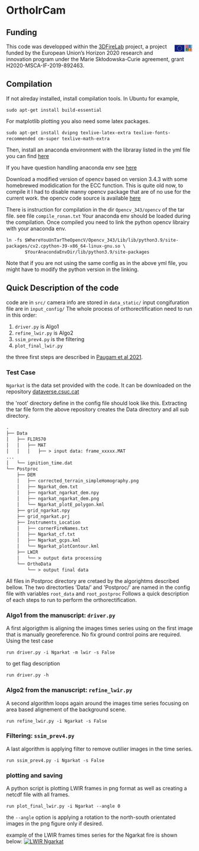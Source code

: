 # OrthoIrCam


## Funding
<img src="data_static/img/msca.jpg"
     alt="MSCA"
     style="float: right; margin-left: 1rem; display: block; max-width: 50px" />
This code was developped within the [3DFireLab](https://3dfirelab.eu/) project, a project funded by the European Union’s Horizon 2020 research and innovation program under the Marie Skłodowska-Curie agreement, grant H2020-MSCA-IF-2019-892463. 


## Compilation
If not alreday installed, install compilation tools. In Ubuntu for example,
```
sudo apt-get install build-essential
```
For matplotlib plotting you also need some latex packages.
```
sudo apt-get install dvipng texlive-latex-extra texlive-fonts-recommended cm-super texlive-math-extra
```
Then, install an anaconda environment with the libraray listed in the yml file you can find [here](https://www.dropbox.com/s/b7j0iwsqd7295rh/AnacondaEnvMypy3Moritz.yml?dl=0)

If you have question handling anaconda env see [here](https://conda.io/projects/conda/en/latest/user-guide/tasks/manage-environments.html#activating-an-environment)

Download a modified version of opencv based on version 3.4.3 with some homebrewed modidication for the ECC function.
This is quite old now, to compile it I had to disable manny opencv package that are of no use for the current work.
the opencv code source is available [here](https://www.dropbox.com/s/3ta70bhjm1zyw2u/Opencv_343.tar.gz?dl=0)

There is instruction for compilation in the dir `Opencv_343/opencv` of the tar file. see file `compile_ronan.txt`
Your anaconda env should be loaded during the compilation.
Once compiled you need to link the python opencv librairy with your anaconda env.
```
ln -fs $WhereYouUnTarTheOpencV/Opencv_343/Lib/lib/python3.9/site-packages/cv2.cpython-39-x86_64-linux-gnu.so \
       $YourAnacondaEnvDir/lib/python3.9/site-packages
```
Note that if you are not using the same config as in the above yml file, you might have to modify the python version in the linking.


## Quick Description of the code
code are in `src/`
camera info are stored in `data_static/`
input congifuration file are in `input_config/`
The whole process of orthorectification need to run in this order:

1. `driver.py` is Algo1 
1. `refine_lwir.py` is Algo2 
1. `ssim_prev4.py` is the filtering 
1. `plot_final_lwir.py`

the three first steps are described in [Paugam et al 2021](https://doi.org/10.3390/rs13234913).

### Test Case 
`Ngarkat` is the data set provided with the code. 
It can be downloaded on the repository [dataverse.csuc.cat](https://doi.org/10.34810/data565)

the 'root' directory define in the config file should look like this.
Extracting the tar file form the above repository creates the Data directory and all sub directory.
```
.
├── Data
│   ├── FLIR570
│   │   ├── MAT
│   │   │   ├── > input data: frame_xxxxx.MAT
...
│   └── ignition_time.dat
└── Postproc
    ├── DEM
    │   ├── corrected_terrain_simpleHomography.png
    │   ├── Ngarkat_dem.txt
    │   ├── ngarkat_ngarkat_dem.npy
    │   ├── ngarkat_ngarkat_dem.png
    │   └── Ngarkat_plotE_polygon.kml
    ├── grid_ngarkat.npy
    ├── grid_ngarkat.prj
    ├── Instruments_Location
    │   ├── cornerFireNames.txt
    │   ├── Ngarkat_cf.txt
    │   ├── Ngarkat_gcps.kml
    │   └── Ngarkat_plotContour.kml
    ├── LWIR
    │   └── > output data processing 
    └── OrthoData
        └── > output final data
```
All files in Postproc directory are cretaed by the algorightms described bellow.
The two directorties 'Data/' and 'Postproc/' are named in the config file with variables 
`root_data` and `root_postproc`
Follows a quick description of each steps to run to perform the orthorectification.

### Algo1 from the manuscript: `driver.py`
A first algorigthm is aligning the images times series using on the first image that is manually georeference.
No fix ground control poins are required.
Using the test case
```
run driver.py -i Ngarkat -m lwir -s False
```
to get flag description 
```
run driver.py -h
```

### Algo2 from the manuscript: `refine_lwir.py`
A second algorithm loops again around the images time series focusing on area based alignement of the background scene.
```
run refine_lwir.py -i Ngarkat -s False
```

### Filtering: `ssim_prev4.py`
A last algorithm is applying filter to remove outilier images in the time series.
```
run ssim_prev4.py -i Ngarkat -s False
```

### plotting and saving
A python script is plotting LWIR frames in png format as well as 
creating a netcdf file with all frames.
```
run plot_final_lwir.py -i Ngarkat --angle 0
```
the `--angle` option is applying a rotation to the north-south orientated images in the png figure only if desired.

example of the LWIR frames times series for the Ngarkat fire is shown below:
[![LWIR Ngarkat](https://img.youtube.com/vi/StTqXEQ2l-Y/0.jpg)](https://www.youtube.com/watch?v=StTqXEQ2l-Y "LWIR Ngarkat LWIR")

